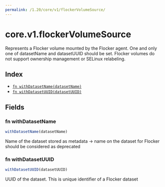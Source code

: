 ```yaml
---
permalink: /1.20/core/v1/flockerVolumeSource/
---
```


# core.v1.flockerVolumeSource

Represents a Flocker volume mounted by the Flocker agent. One and only one of datasetName and datasetUUID should be set. Flocker volumes do not support ownership management or SELinux relabeling.

## Index

* [`fn withDatasetName(datasetName)`](#fn-withdatasetname)
* [`fn withDatasetUUID(datasetUUID)`](#fn-withdatasetuuid)

## Fields

### fn withDatasetName

```ts
withDatasetName(datasetName)
```

Name of the dataset stored as metadata -> name on the dataset for Flocker should be considered as deprecated

### fn withDatasetUUID

```ts
withDatasetUUID(datasetUUID)
```

UUID of the dataset. This is unique identifier of a Flocker dataset